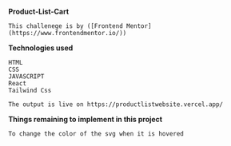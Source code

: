 **Product-List-Cart**
```
This challenege is by ([Frontend Mentor](https://www.frontendmentor.io/))
```
**Technologies used**
```
HTML
CSS
JAVASCRIPT
React
Tailwind Css
```

```
The output is live on https://productlistwebsite.vercel.app/
```

**Things remaining to implement in this project**
```
To change the color of the svg when it is hovered
```
